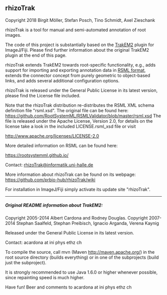 rhizoTrak
---------

Copyright 2018 Birgit Möller, Stefan Posch, Tino Schmidt, Axel Zieschank

rhizoTrak is a tool for manual and semi-automated annotation of root images. 

The code of this project is substantially based on the [TrakEM2]( https://imagej.net/TrakEM2) plugin for ImageJ/Fiji. 
Please find further information about the original TrakEM2 plugin at the end of this page. 

rhizoTrak extends TrakEM2 towards root-specific functionality, e.g., adds support for importing and exporting annotation data in [RSML format]( https://rootsystemml.github.io/data), extends the connector concept from purely geometric to object-based links, and adds several additional configuration options.

rhizoTrak is released under the General Public License in its latest version, please find the License file included.

Note that the rhizoTrak distribution re-distributes the RSML XML schema definition file "rsml.xsd".
The original file can be found here: https://github.com/RootSystemML/RSMLValidator/blob/master/rsml.xsd
The file is released under the Apache License, Version 2.0, 
for details on the license take a look in the included LICENSE.rsml_xsd file or visit

   http://www.apache.org/licenses/LICENSE-2.0

More detailed information on RSML can be found here:

   https://rootsystemml.github.io/


Contact: rhizoTrak@informatik.uni-halle.de

More information about rhizoTrak can be found on its webpage: https://github.com/prbio-hub/rhizoTrak/wiki

For installation in ImageJ/Fiji simply activate its update site "rhizoTrak".

---------
##### Original README information about TrakEM2:

Copyright 2005-2014 Albert Cardona and Rodney Douglas.
Copyright 2007-2014 Stephan Saalfeld, Stephan Preibisch, Ignacio Arganda, Verena Kaynig

Released under the General Public License in its latest version.

Contact: acardona at ini phys ethz ch

To compile the source, call mvn (Maven http://maven.apache.org/) in the root source directory (builds everything) or in one of the subprojects (build just the subproject).

It is strongly recommended to use Java 1.6.0 or higher whenever possible, since repainting speed is much higher.

Have fun! Beer and comments to acardona at ini phys ethz ch
